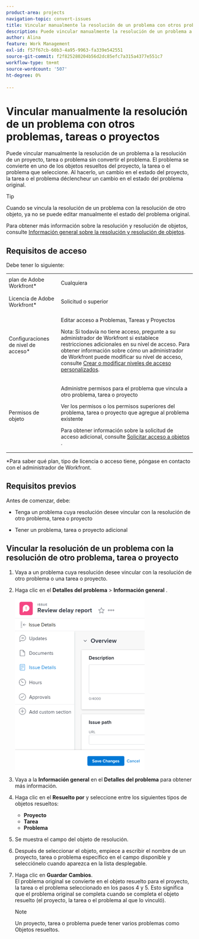 ```yaml
---
product-area: projects
navigation-topic: convert-issues
title: Vincular manualmente la resolución de un problema con otros problemas, tareas o proyectos
description: Puede vincular manualmente la resolución de un problema a la resolución de un proyecto, tarea o problema sin convertir el problema. El problema se convierte en uno de los objetos resueltos del proyecto, la tarea o el problema que seleccione. Al hacerlo, un cambio en el estado del proyecto, la tarea o el problema déclencheur un cambio en el estado del problema original.
author: Alina
feature: Work Management
exl-id: f57f67cb-60b3-4a95-9963-fa339e542551
source-git-commit: f2f825280204b56d2dc85efc7a315a4377e551c7
workflow-type: tm+mt
source-wordcount: '507'
ht-degree: 0%

---
```


# Vincular manualmente la resolución de un problema con otros problemas, tareas o proyectos

Puede vincular manualmente la resolución de un problema a la resolución de un proyecto, tarea o problema sin convertir el problema. El problema se convierte en uno de los objetos resueltos del proyecto, la tarea o el problema que seleccione. Al hacerlo, un cambio en el estado del proyecto, la tarea o el problema déclencheur un cambio en el estado del problema original.

>[!TIP]
>
>Cuando se vincula la resolución de un problema con la resolución de otro objeto, ya no se puede editar manualmente el estado del problema original.

Para obtener más información sobre la resolución y resolución de objetos, consulte [Información general sobre la resolución y resolución de objetos](../../../manage-work/issues/convert-issues/resolving-and-resolvable-objects.md).

## Requisitos de acceso

Debe tener lo siguiente:

<table style="table-layout:auto"> 
 <col> 
 <col> 
 <tbody> 
  <tr> 
   <td role="rowheader">plan de Adobe Workfront*</td> 
   <td> <p>Cualquiera </p> </td> 
  </tr> 
  <tr> 
   <td role="rowheader">Licencia de Adobe Workfront*</td> 
   <td> <p>Solicitud o superior</p> </td> 
  </tr> 
  <tr> 
   <td role="rowheader">Configuraciones de nivel de acceso*</td> 
   <td> <p>Editar acceso a Problemas, Tareas y Proyectos</p> <p>Nota: Si todavía no tiene acceso, pregunte a su administrador de Workfront si establece restricciones adicionales en su nivel de acceso. Para obtener información sobre cómo un administrador de Workfront puede modificar su nivel de acceso, consulte <a href="../../../administration-and-setup/add-users/configure-and-grant-access/create-modify-access-levels.md" class="MCXref xref">Crear o modificar niveles de acceso personalizados</a>.</p> </td> 
  </tr> 
  <tr> 
   <td role="rowheader">Permisos de objeto</td> 
   <td> <p>Administre permisos para el problema que vincula a otro problema, tarea o proyecto</p> <p>Ver los permisos o los permisos superiores del problema, tarea o proyecto que agregue al problema existente</p> <p>Para obtener información sobre la solicitud de acceso adicional, consulte <a href="../../../workfront-basics/grant-and-request-access-to-objects/request-access.md" class="MCXref xref">Solicitar acceso a objetos </a>.</p> </td> 
  </tr> 
 </tbody> 
</table>

&#42;Para saber qué plan, tipo de licencia o acceso tiene, póngase en contacto con el administrador de Workfront.

## Requisitos previos

Antes de comenzar, debe:

* Tenga un problema cuya resolución desee vincular con la resolución de otro problema, tarea o proyecto

* Tener un problema, tarea o proyecto adicional

## Vincular la resolución de un problema con la resolución de otro problema, tarea o proyecto

1. Vaya a un problema cuya resolución desee vincular con la resolución de otro problema o una tarea o proyecto.
1. Haga clic en el **Detalles del problema** > **Información general** .

   ![](assets/qs-issue-details-icon-expanded-with-overview-section-350x462.png)

1. Vaya a la **Información general** en el **Detalles del problema** para obtener más información.
1. Haga clic en el **Resuelto por** y seleccione entre los siguientes tipos de objetos resueltos:  

   * **Proyecto**
   * **Tarea**
   * **Problema**

1. Se muestra el campo del objeto de resolución.
1. Después de seleccionar el objeto, empiece a escribir el nombre de un proyecto, tarea o problema específico en el campo disponible y selecciónelo cuando aparezca en la lista desplegable.
1. Haga clic en **Guardar** **Cambios**.\
   El problema original se convierte en el objeto resuelto para el proyecto, la tarea o el problema seleccionado en los pasos 4 y 5. Esto significa que el problema original se completa cuando se completa el objeto resuelto (el proyecto, la tarea o el problema al que lo vinculó).

   >[!NOTE]
   >
   >Un proyecto, tarea o problema puede tener varios problemas como Objetos resueltos.

 
